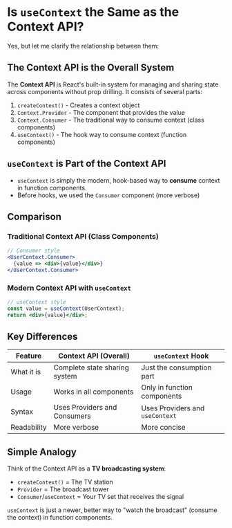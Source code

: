 # Is `useContext` the Same as the Context API?

Yes, but let me clarify the relationship between them:

## The Context API is the Overall System

The **Context API** is React's built-in system for managing and sharing state across components without prop drilling. It consists of several parts:
1. `createContext()` - Creates a context object
2. `Context.Provider` - The component that provides the value
3. `Context.Consumer` - The traditional way to consume context (class components)
4. `useContext()` - The hook way to consume context (function components)

## `useContext` is Part of the Context API

- `useContext` is simply the modern, hook-based way to **consume** context in function components
- Before hooks, we used the `Consumer` component (more verbose)

## Comparison

### Traditional Context API (Class Components)
```jsx
// Consumer style
<UserContext.Consumer>
  {value => <div>{value}</div>}
</UserContext.Consumer>
```

### Modern Context API with `useContext`
```jsx
// useContext style
const value = useContext(UserContext);
return <div>{value}</div>;
```

## Key Differences

| Feature          | Context API (Overall) | `useContext` Hook |
|-----------------|----------------------|-------------------|
| What it is      | Complete state sharing system | Just the consumption part |
| Usage           | Works in all components | Only in function components |
| Syntax          | Uses Providers and Consumers | Uses Providers and `useContext` |
| Readability     | More verbose | More concise |

## Simple Analogy

Think of the Context API as a **TV broadcasting system**:
- `createContext()` = The TV station
- `Provider` = The broadcast tower
- `Consumer`/`useContext` = Your TV set that receives the signal

`useContext` is just a newer, better way to "watch the broadcast" (consume the context) in function components.